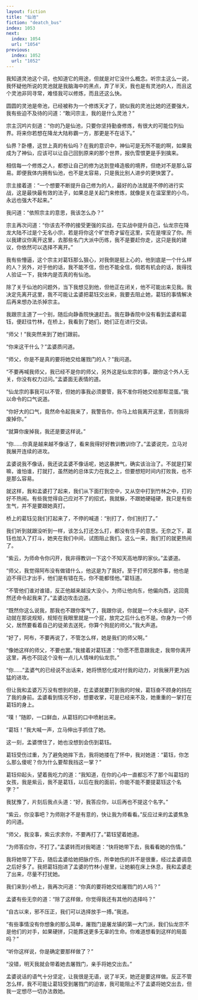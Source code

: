 ```yaml
---
layout: fiction
title: "仙池"
fiction: "deatch_bus"
index: 1053
next:
  index: 1054
  url: "1054"
previous:
  index: 1052
  url: "1052"
---
```

我知道灵池这个词，也知道它的用途，但就是对它没什么概念。听宗主这么一说，我怀疑他所说的灵池就是我脑海中的黑点，弄了半天，我也是有灵池的人，而且这个灵池非同寻常，难怪我可以修炼，而且还这么快。

圆圆的灵池是帝池，已经被称为一个修炼天才了，貌似我的灵池比她的还要强大，我有些迫不及待的问道：“敢问宗主，我的是什么灵池？”

宗主沉吟片刻道：“你的乃是仙池，只要你坚持勤奋修炼，有很大的可能位列仙界。将来你若想在降龙大陆称霸一方，那更是不在话下。”

仙界？卧槽，这世上真的有仙吗？在我的意识中，神仙可是无所不能的啊，如果我成为了神仙，应该可以让自己回到原来的那个世界，报仇雪恨更是手到擒来。

相信每一个修炼之人，都想让自己的修为达到登峰造极的境界，但绝对不是那么容易。即便我体内拥有仙池，也不是太容易，只是我比别人进步的更快罢了。

宗主接着道：“一个想要不断提升自己修为的人，最好的办法就是不停的进行实战，这是最快最有效的法子，如果总是关起门来修炼，就像是关在温室里的小鸟，永远也强大不起来。”

我问道：“依照宗主的意思，我该怎么办？”

宗主再次问道：“你该去不停的接受更强的实战，在实战中提升自己，仙龙宗在降龙大陆不过是个无名小宗，若是将你这个旷世奇才留在这里，实在是埋没了你。所以我建议你离开这里，去那些名门大派中历练，我不是要赶你走，这只是我的建议，你依然可以选择不离开。”

我有些懵逼，这个宗主对葛钰那么狠心，对我倒是挺上心的，他到底是一个什么样的人？另外，对于他的话，我不能不信，但也不能全信，倘若有机会的话，我得找人验证一下，我体内是否真的有仙池。

除了关于仙池的问题外，当下我想见到他，但他正在闭关，他不可能出来见我。我决定先离开这里，我不可能让孟婆把葛钰交出来，我要去阻止她，葛钰的事情解决后再来想办法杀掉宗主。

我跟宗主道了一个别，随后向静香院快速赶去。我在静香院中没有看到孟婆和葛钰，便赶往竹林，在桥上，我看到了她们，她们正在进行交谈。

“师父！”我突然来到了她们跟前。

“你来这干什么？”孟婆质问道。

“师父，你是不是真的要将她交给屠戮门的人？”我问道。

“不要再喊我师父，我已经不是你的师父，另外这是仙龙宗的事，跟你这个外人无关，你没有权力过问。”孟婆面无表情的道。

“仙龙宗的事我可以不管，但她的事我必须要管，我不准你将她交给那帮混蛋。”我以命令的口气说道。

“你好大的口气，竟然命令起我来了，我警告你，你马上给我离开这里，否则我将废掉你。”

“就算你废掉我，我还是要这样说。”

“你……你真是越来越不像话了，看来我得好好教训教训你了。”孟婆说完，立马对我展开连续的进攻。

孟婆说我不像话，我还说孟婆不像话呢，她这暴脾气，确实该治治了。不就是打架嘛，谁怕谁，打就打，虽然她的总体实力在我之上，但要想短时间内打败我，也不是那么容易。

就这样，我和孟婆打了起来，我们从下面打到空中，又从空中打到竹林之中，打的好不热闹。有些我觉得自己应对不了的招式，我就躲，不跟她硬碰硬，我只是有些生气，并不是要跟她真打。

桥上的葛钰见我们打起来了，不停的喊道：“别打了，你们别打了。”

我们听到就跟没听到一样，该怎么打还怎么打，都没有住手的意思。无奈之下，葛钰也加入了打斗，她夹在我们中间，试图阻止我们。这么一来，我们打的就更热闹了。

“紫云，为师命令你闪开，我非得教训一下这个不知天高地厚的家伙。”孟婆道。

“师父，我觉得阿布没有做错什么，他这是为了我好。至于打师兄那件事，他也是迫不得已才出手，他们是有错在先，你不能都怪他。”葛钰道。

“不管他们谁对谁错，反正他越来越没大没小，为师让他向东，他偏向西，这回竟然还命令起我来了。”孟婆边攻击边道。

“既然你这么说我，那我也不跟你客气了，我跟你说，你就是一个木头倔驴，动不动就在那说规矩，规矩在我眼里就是一个屁，放完之后什么也不是。你身为一个师父，居然要看着自己的徒弟去送死，你算个狗屁的师父。”我大声道。

“好了，阿布，不要再说了，不管怎么样，她是我们的师父啊。”

“像她这样的师父，不要也罢。”我接着对葛钰道：“你愿不愿意跟我走，我带你离开这里，再也不回这个没有一点儿人情味的仙龙宗。”

“你……”孟婆气的已经说不出话来，她将愤怒化成对付我的动力，对我展开更为凶猛的进攻。

但让我和孟婆万万没有想到的是，在孟婆就要打到我的时候，葛钰奋不顾身的挡在了我的身前。孟婆看到情况不妙，想要收掌，可是已经来不及，她重重的一掌打在葛钰的身上。

“噗！”随即，一口鲜血，从葛钰的口中喷射出来。

“葛钰！”我大喊一声，立马伸出手抓住了她。

这一刻，孟婆愣住了，她也没想到会伤到葛钰。

葛钰受伤过重，为了避免她摔下去，我将她搂在了怀中，我对她道：“葛钰，你怎么那么傻呢？你为什么要帮我挡这一掌？”

葛钰仰起头，望着我吃力的道：“我知道，在你的心中一直都忘不了那个叫葛钰的女孩，我是紫云，我不是葛钰，以后在我的面前，你能不能不要提葛钰这个名字？”

我犹豫了，片刻后我点头道：“好，我答应你，以后再也不提这个名字。”

“紫云，你没事吧？为师刚才不是有意的，快让我为师看看。”反应过来的孟婆焦急的问道。

“师父，我没事，紫云求求你，不要再打了。”葛钰望着她道。

“为师答应你，不打了。”孟婆转而对我喝道：“快将她带下去，我看看她的伤情。”

我将她带了下去，随后孟婆给她把脉疗伤，所幸她伤的并不是很重，经过孟婆调息之后好多了。我把葛钰抱进了孟婆的竹林小屋里，让她躺在床上休息，我和孟婆走了出来，尽量不打扰她。

我们来到小桥上，我再次问道：“你真的要将她交给屠戮门的人吗？”

孟婆有些无奈的道：“除了这样做，你觉得我还有其他的选择吗？”

“自古以来，邪不压正，我们可以选择放手一搏。”我道。

“有些事情没有你想象的那么简单，屠戮门是屠龙镇的第一大门派，我们仙龙宗不是他们的对手，如果硬拼，只能葬送更多无辜的生命。你难道想看到这样的局面吗？”

“听你这样说，你是确定要那样做了？”

“没错，明天我就会带着她去屠戮门，亲手将她交出去。”

孟婆说话的语气十分坚定，让我很是无语，说了半天，她还是要这样做。反正不管怎么样，我不可能让葛钰受到屠戮门的迫害，我可能阻止不了孟婆将她交出去，但我一定想尽一切办法救她。